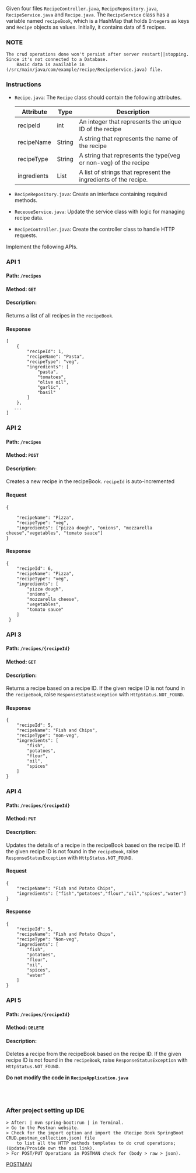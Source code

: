 Given four files `RecipeController.java`, `RecipeRepository.java`, `RecipeService.java` and  `Recipe.java`.
The `RecipeService` class has a variable named `recipeBook`, which is a HashMap that holds `Integer`s as keys and `Recipe` objects as values. 
Initially, it contains data of 5 recipes.

### NOTE
```
The crud operations done won't persist after server restart||stopping. Since it's not connected to a Database. 
    Basic data is available in (/src/main/java/com/example/recipe/RecipeService.java) file.
```

### Instructions

- `Recipe.java`: The `Recipe` class should contain the following attributes.

    | Attribute   | Type         | Description                                                     |
    | ----------- | ------------ | --------------------------------------------------------------- |
    | recipeId    | int          | An integer that represents the unique ID of the recipe          |
    | recipeName  | String       | A string that represents the name of the recipe                 |
    | recipeType  | String       | A string that represents the type(veg or non-veg) of the recipe |
    | ingredients | List<String> | A list of strings that represent the ingredients of the recipe. |

- `RecipeRepository.java`: Create an interface containing required methods.
- `ReceoueService.java`: Update the service class with logic for managing recipe data.
- `RecipeController.java`: Create the controller class to handle HTTP requests.  

Implement the following APIs.

### API 1

#### Path: `/recipes`

#### Method: `GET`

#### Description:

Returns a list of all recipes in the `recipeBook`.

#### Response

```
[
    {
        "recipeId": 1,
        "recipeName": "Pasta",
        "recipeType": "veg",
        "ingredients": [
            "pasta",
            "tomatoes",
            "olive oil",
            "garlic",
            "basil"
        ]
    },
   ...
]
```

### API 2

#### Path: `/recipes`

#### Method: `POST`

#### Description:

Creates a new recipe in the recipeBook. `recipeId` is auto-incremented

#### Request

```
{
 
    "recipeName": "Pizza",
    "recipeType": "veg",
    "ingredients": ["pizza dough", "onions", "mozzarella cheese","vegetables", "tomato sauce"]
}
```

#### Response

```
{
    "recipeId": 6,
    "recipeName": "Pizza",
    "recipeType": "veg",
    "ingredients": [
        "pizza dough",
        "onions",
        "mozzarella cheese",
        "vegetables",
        "tomato sauce"
    ]
 }
```

### API 3

#### Path: `/recipes/{recipeId}`

#### Method: `GET`

#### Description:

Returns a recipe based on a recipe ID. If the given recipe ID is not found in the `recipeBook`, raise `ResponseStatusException` with `HttpStatus.NOT_FOUND`.

#### Response

```
{
    "recipeId": 5,
    "recipeName": "Fish and Chips",
    "recipeType": "non-veg",
    "ingredients": [
        "fish",
        "potatoes",
        "flour",
        "oil",
        "spices"
    ]
}
```

### API 4

#### Path: `/recipes/{recipeId}`

#### Method: `PUT`

#### Description:

Updates the details of a recipe in the recipeBook based on the recipe ID. If the given recipe ID is not found in the `recipeBook`, raise `ResponseStatusException` with `HttpStatus.NOT_FOUND`.


#### Request

```
{
    "recipeName": "Fish and Potato Chips",
    "ingredients": ["fish","potatoes","flour","oil","spices","water"]
}
```

#### Response

```
{
    "recipeId": 5,
    "recipeName": "Fish and Potato Chips",
    "recipeType": "Non-veg",
    "ingredients": [
        "fish",
        "potatoes",
        "flour",
        "oil",
        "spices",
        "water"
    ]
}

```

### API 5

#### Path: `/recipes/{recipeId}`

#### Method: `DELETE`

#### Description:

Deletes a recipe from the recipeBook  based on the recipe ID. If the given recipe ID is not found in the `recipeBook`, raise `ResponseStatusException` with `HttpStatus.NOT_FOUND`.


**Do not modify the code in `RecipeApplication.java`**  


<br></br>
### After project setting up IDE
```
> After: | mvn spring-boot:run | in Terminal.
> Go to the Postman website. 
> Check for the import option and import the (Recipe Book SpringBoot CRUD.postman_collection.json) file
    to list all the HTTP methods templates to do crud operations; (Update/Provide own the api link).
> For POST/PUT Operations in POSTMAN check for (body > raw > json).
```
<a href="https://www.postman.com/"> POSTMAN </a>
